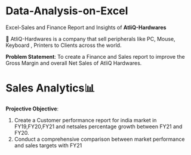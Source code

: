 # Data-Analysis-on-Excel
Excel-Sales and Finance Report and Insights of **AtliQ-Hardwares**

🔹 AtliQ-Hardwares is a company that sell peripherals like PC, Mouse, Keyboard , Printers to Clients across the world.

**Problem Statement**: To create a Finance and Sales report to improve the Gross Margin and overall Net Sales of AtliQ Hardwares.

# Sales Analytics📊
**Projective Objective**:
1) Create a Customer performance report for india market in FY19,FY20,FY21 and netsales percentage growth between FY21 and FY20.
2) Conduct a comprehensive comparison between market performance and sales targets with FY21

